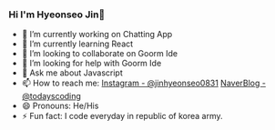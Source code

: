### Hi I'm Hyeonseo Jin👋

- 🔭 I’m currently working on Chatting App
- 🌱 I’m currently learning React
- 👯 I’m looking to collaborate on Goorm Ide
- 🤔 I’m looking for help with Goorm Ide
- 💬 Ask me about Javascript
- 📫 How to reach me: [Instagram - @jinhyeonseo0831](https://www.instagram.com/jinhyeonseo0831) [NaverBlog - @todayscoding](https://m.blog.naver.com/wlsgustj123)
- 😄 Pronouns: He/His
- ⚡ Fun fact: I code everyday in republic of korea army.

